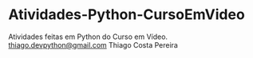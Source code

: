 # Atividades-Python-CursoEmVideo
Atividades feitas em Python do Curso em Vídeo.
thiago.devpython@gmail.com
Thiago Costa Pereira
